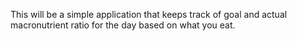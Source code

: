 This will be a simple application that keeps track of goal and actual macronutrient ratio for the day based on what you eat.

